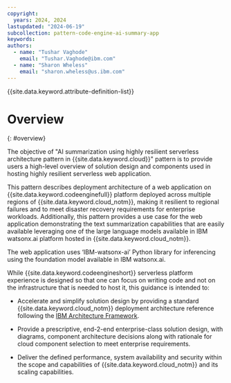 ```yaml
---
copyright:
  years: 2024, 2024
lastupdated: "2024-06-19"
subcollection: pattern-code-engine-ai-summary-app
keywords:
authors:
  - name: "Tushar Vaghode"
    email: "Tushar.Vaghode@ibm.com"
  - name: "Sharon Wheless"
    email: "sharon.wheless@us.ibm.com"
---
```


{{site.data.keyword.attribute-definition-list}}

# Overview
{: #overview}

The objective of "AI summarization using highly resilient serverless architecture pattern in {{site.data.keyword.cloud}}" pattern is to provide users a high-level overview of solution design and components used in hosting highly resilient serverless web application.

This pattern describes deployment architecture of a web application on {{site.data.keyword.codeenginefull}} platform deployed across multiple regions of {{site.data.keyword.cloud_notm}}, making it resilient to regional failures and to meet disaster recovery requirements for enterprise workloads. Additionally, this pattern provides a use case for the web application demonstrating the text summarization capabilities that are easily available leveraging one of the large language models available in IBM watsonx.ai platform hosted in {{site.data.keyword.cloud_notm}}.

The web application uses ‘IBM-watsonx-ai’ Python library for inferencing using the foundation model available in IBM watsonx.ai.

While {{site.data.keyword.codeengineshort}} serverless platform experience is designed so that one can focus on writing code and not on the infrastructure that is needed to host it, this guidance is intended to:

* Accelerate and simplify solution design by providing a standard {{site.data.keyword.cloud_notm}} deployment architecture reference following the [IBM Architecture Framework](/docs/architecture-framework).

* Provide a prescriptive, end-2-end enterprise-class solution design, with diagrams, component architecture decisions along with rationale for cloud component selection to meet enterprise requirements.

* Deliver the defined performance, system availability and security within the scope and capabilities of {{site.data.keyword.cloud_notm}} and its scaling capabilities.
